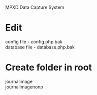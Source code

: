 MPXD Data Capture System

# Edit 
config file - config.php.bak  
database file - database.php.bak  

# Create folder in root
journalimage  
journalimagenonp  
